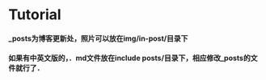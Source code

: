 # Tutorial
#### _posts为博客更新处，照片可以放在img/in-post/目录下
#### 如果有中英文版的，．md文件放在include posts/目录下，相应修改_posts的文件就行了．
